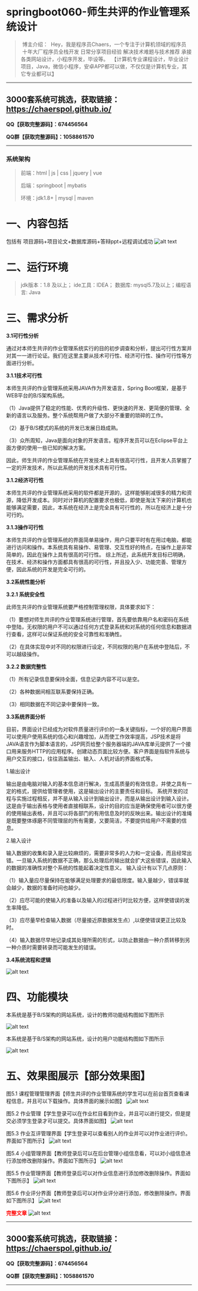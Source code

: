 # springboot060-师生共评的作业管理系统设计

>  博主介绍：
>  Hey，我是程序员Chaers，一个专注于计算机领域的程序员
>  十年大厂程序员全栈开发‍ 日常分享项目经验 解决技术难题与技术推荐 承接各类网站设计，小程序开发，毕设等。
>  【计算机专业课程设计，毕业设计项目，Java，微信小程序，安卓APP都可以做，不仅仅是计算机专业，其它专业都可以】

<hr>

## 3000套系统可挑选，获取链接：https://chaerspol.github.io/

<p size="5" color="red"><b>QQ【获取完整源码】：674456564</b></p>

<p size="5" color="red"><b>QQ群【获取完整源码】：1058861570</b></p>

<hr>

### 系统架构

> 前端：html | js | css | jquery | vue
>
> 后端：springboot | mybatis
> 
> 环境：jdk1.8+ | mysql | maven

# 一、内容包括
包括有  项目源码+项目论文+数据库源码+答辩ppt+远程调试成功
![alt text](images/image.png)


# 二、运行环境

> jdk版本：1.8 及以上； ide工具：IDEA； 数据库: mysql5.7及以上；编程语言: Java

# 三、需求分析

**3.1可行性分析**

通过对本师生共评的作业管理系统实行的目的初步调查和分析，提出可行性方案并对其一一进行论证。我们在这里主要从技术可行性、经济可行性、操作可行性等方面进行分析。

**3.1.1技术可行性**

本师生共评的作业管理系统采用JAVA作为开发语言，Spring Boot框架，是基于WEB平台的B/S架构系统。

（1）Java提供了稳定的性能、优秀的升级性、更快速的开发、更简便的管理、全新的语言以及服务。整个系统帮用户做了大部分不重要的琐碎的工作。

（2）基于B/S模式的系统的开发已发展日趋成熟。

（3）众所周知，Java是面向对象的开发语言。程序开发员可以在Eclipse平台上面方便的使用一些已知的解决方案。    

因此，师生共评的作业管理系统在开发技术上具有很高可行性，且开发人员掌握了一定的开发技术，所以此系统的开发技术具有可行性。

**3.1.2经济可行性**

本师生共评的作业管理系统采用的软件都是开源的，这样能够削减很多的精力和资源，降低开发成本。同时对计算机的配置要求也极低，即使是淘汰下来的计算机也能够满足需要，因此，本系统在经济上是完全具有可行性的，所以在经济上是十分可行的。

**3.1.3操作可行性**

本师生共评的作业管理系统的界面简单易操作，用户只要平时有在用过电脑，都能进行访问和操作。本系统具有易操作、易管理、交互性好的特点，在操作上是非常简单的，因此在操作上具有很高的可行性。
综上所述，此系统开发目标已明确，在技术、经济和操作方面都具有很高的可行性，并且投入少、功能完善、管理方便，因此系统的开发是完全可行的。

**3.2系统性能分析**

**3.2.1 系统安全性**

此师生共评的作业管理系统要严格控制管理权限，具体要求如下：

（1）要想对师生共评的作业管理系统进行管理，首先要依靠用户名和密码在系统中登陆，无权限的用户不可以通过任何方式登录系统和对系统的任何信息和数据进行查看，这样可以保证系统的安全可靠性和准确性。

（2）在具体实现中对不同的权限进行设定，不同权限的用户在系统中登陆后，不可以越级操作。

**3.2.2 数据完整性**

（1）所有记录信息要保持全面，信息记录内容不可以是空。

（2）各种数据间相互联系要保持正确。

（3）相同数据在不同记录中要保持一致。

**3.3系统界面分析**

目前，界面设计已经成为对软件质量进行评价的一条关键指标，一个好的用户界面可以使用户使用系统的信心和兴趣增加，从而使工作效率提高，JSP技术是将JAVA语言作为脚本语言的，JSP网页给整个服务器端的JAVA库单元提供了一个接口用来服务HTTP的应用程序。创建动态页面比较方便。客户界面是指软件系统与用户交互的接口，往往涵盖输出、输入、人机对话的界面格式等。

1.输出设计

输出是由电脑对输入的基本信息进行解决，生成高质量的有效信息，并使之具有一定的格式，提供给管理者使用，这是输出设计的主要责任和目标。
系统开发的过程与实施过程相反，并不是从输入设计到输出设计，而是从输出设计到输入设计。这是由于输出表格与使用者直接相联系，设计的目的应当是确保使用者可以很方便的使用输出表格，并且可以将各部门的有用信息及时的反映出来。输出设计的准绳是既要整体琢磨不同管理层的所有需要，又要简洁，不要提供给用户不需要的信息。

2.输入设计

输入数据的收集和录入是比较麻烦的，需要非常多的人力和一定设备，而且经常出错。一旦输入系统的数据不正确，那么处理后的输出就会扩大这些错误，因此输入的数据的准确性对整个系统的性能起着决定性意义。
输入设计有以下几点原则：

（1）输入量应尽量保持在能够满足处理要求的最低限度。输入量越少，错误率就会越少，数据的准备时间也越少。

（2）应尽可能的使输入的准备以及输入的过程进行时比较方便，这样使错误的发生率降低。

（3）应尽量早检查输入数据（尽量接近原数据发生点）,以便使错误更正比较及时。

（4）输入数据尽早地记录成其处理所需的形式，以防止数据由一种介质转移到另一种介质时需要转录而可能发生的错误。

**3.4系统流程和逻辑**

![alt text](images/image-1.png)

# 四、功能模块

本系统是基于B/S架构的网站系统，设计的教师功能结构图如下图所示

![alt text](images/image-2.png)

本系统是基于B/S架构的网站系统，设计的用户功能结构图如下图所示

![alt text](images/image-3.png)

# 五、效果图展示【部分效果图】

图5.1 课程管理管理界面【师生共评的作业管理系统的学生可以在前台首页查看课程信息，并且可以下载操作。具体界面的展示如图】
![alt text](images/image-4.png)

图5.2 作业管理【学生登录可以在作业栏目看到作业，并且可以进行提交，但是提交必须学生登录才可以提交。具体界面如图】
![alt text](images/image-5.png)

图5.3 作业互评管理界面【学生登录可以查看别人的作业并可以对作业进行评价。界面如下图所示】
![alt text](images/image-6.png)

图5.4 小组管理界面【教师登录后可以在后台管理小组信息看，可以对小组信息进行添加修改删除操作。界面如下图所示】
![alt text](images/image-7.png)

图5.5 作业管理界面【教师登录后可以对作业信息进行添加修改删除操作。界面如下图所示】
![alt text](images/image-8.png)

图5.6 作业评分界面【教师登录后可以对作业评分进行添加，修改删除操作。界面如下图所示】
![alt text](images/image-9.png)

 <font  color="red"><b>完整文章</b></font>
![alt text](images/image-10.png)

 <hr>

## 3000套系统可挑选，获取链接：https://chaerspol.github.io/

<p size="5" color="red"><b>QQ【获取完整源码】：674456564</b></p>

<p size="5" color="red"><b>QQ群【获取完整源码】：1058861570</b></p>

<hr>
